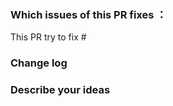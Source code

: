 ### Which issues of this PR fixes ：
<!-- Usage: `fix #<issue number>`. -->
This PR try to fix #

### Change log
<!-- (Please describe the changes you have made.) -->

### Describe your ideas
